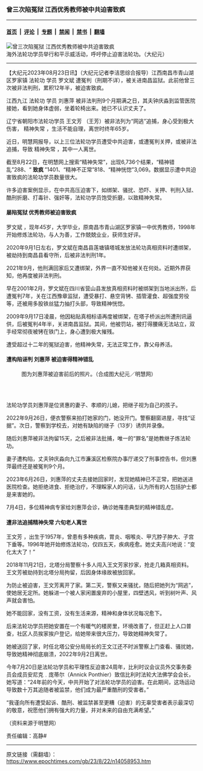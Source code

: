 ### 曾三次陷冤狱 江西优秀教师被中共迫害致疯

---

#### [首页](../../../..?n14058953) &nbsp;|&nbsp; [评论](../../../../../epoch-comment?n14058953) &nbsp;|&nbsp; [专题](../../../../../epoch-special?n14058953) &nbsp;|&nbsp; [禁闻](../../../../../epoch-news?n14058953) &nbsp;|&nbsp; [禁书](../../../../../books?n14058953) &nbsp;|&nbsp; [翻墙](https://github.com/gfw-breaker/nogfw/blob/master/README.md?n14058953)


<div><img alt="曾三次陷冤狱 江西优秀教师被中共迫害致疯" class="attachment-djy_600_400 size-djy_600_400 wp-post-image" src="https://i.epochtimes.com/assets/uploads/2022/03/id13612005-2021-08-28_130005-1200x676-600x400.jpeg"/>
<div class="caption">
 海外法轮功学员举行和平示威活动，呼吁停止迫害法轮功。（大纪元）
</div></div><hr/><div class="post_content" id="artbody" itemprop="articleBody">
 <!-- article content begin -->
 <p>
  【大纪元2023年08月23日讯】（大纪元记者李洁思综合报导）江西南昌市青山湖区罗家镇
  <ok href="https://www.epochtimes.com/gb/tag/%E6%B3%95%E8%BD%AE%E5%8A%9F.html">
   法轮功
  </ok>
  学员
  <ok href="https://www.epochtimes.com/gb/tag/%E7%BD%97%E6%96%87%E6%96%8C.html">
   罗文斌
  </ok>
  遭冤判（刑期不详），被关进南昌监狱。此前他曾三次被非法判刑，累积12年半，被迫害致疯。
 </p>
 <p>
  江西九江
  <ok href="https://www.epochtimes.com/gb/tag/%E6%B3%95%E8%BD%AE%E5%8A%9F.html">
   法轮功
  </ok>
  学员
  <ok href="https://www.epochtimes.com/gb/tag/%E5%88%98%E6%83%A0%E8%90%8D.html">
   刘惠萍
  </ok>
  被非法判刑9个月期满之日，其夫钟庆淼到监管医院接她，看到她身体虚弱，坐着轮椅出来。她已不认识丈夫了。
 </p>
 <p>
  辽宁省朝阳市法轮功学员
  <ok href="https://www.epochtimes.com/gb/tag/%E7%8E%8B%E6%96%87%E8%8A%B3.html">
   王文芳
  </ok>
  （王芳）被非法列为“网逃”追捕，身心受到极大伤害，
  <ok href="https://www.epochtimes.com/gb/tag/%E7%B2%BE%E7%A5%9E%E5%A4%B1%E5%B8%B8.html">
   精神失常
  </ok>
  ，生活不能自理，离世时终年65岁。
 </p>
 <p>
  近日，明慧网报导，以上三位法轮功学员遭受中共迫害，或遭冤判关押，或被非法追捕，导致
  <ok href="https://www.epochtimes.com/gb/tag/%E7%B2%BE%E7%A5%9E%E5%A4%B1%E5%B8%B8.html">
   精神失常
  </ok>
  ，其中一人离世。
 </p>
 <p>
  截至8月22日，在明慧网上搜索“精神失常”，出现6,736个结果，“精神错乱”288、“
  <b>
   致疯
  </b>
  ”1401、“精神不正常”818、“精神恍惚”3,069。数据显示遭中共迫害致疯的法轮功学员数量很大。
 </p>
 <p>
  许多迫害案例显示，在中共高压迫害下，如绑架、骚扰、恐吓、关押、判刑入狱、酷刑折磨、打毒针、强奸等，法轮功学员饱受折磨，以致精神失常。
 </p>
 <h4>
  屡陷冤狱 优秀教师被迫害致疯
 </h4>
 <p>
  <ok href="https://www.epochtimes.com/gb/tag/%E7%BD%97%E6%96%87%E6%96%8C.html">
   罗文斌
  </ok>
  ，现年45岁，大学毕业，原南昌市青山湖区罗家镇一中优秀教师，1998年开始修炼法轮功，与人为善，工作兢兢业业，获师生好评。
 </p>
 <p>
  2020年9月1日左右，罗文斌在南昌县莲塘镇塔城发放法轮功真相资料时遭绑架，被劫持到南昌县看守所，后被非法判刑1年。
 </p>
 <p>
  2021年9月，他刑满回家后又遭绑架，外界一直不知他被关在何处。近期外界获知，他再度被非法判刑。
 </p>
 <p>
  早在2001年2月，罗文斌在四川省营山县发放真相资料时被绑架到当地派出所，后遭冤判7年，关在江西豫章监狱，遭受暴打、悬空背铐、插管灌食、超强度劳役等，还被用多股铁丝猛力抽打头部，导致精神恍惚。
 </p>
 <p>
  2009年9月17日凌晨，他因粘贴真相标语再度被绑架，在塔子桥派出所遭刑讯逼供，后被冤判4年半，关进南昌监狱。其间，他被罚站，被打得腰痛无法站立，双手经常彻夜被铐在铁门上，身心遭到极大摧残。
 </p>
 <p>
  遭受超过十二年的冤狱迫害，他精神失常，无法正常工作，靠父母养活。
 </p>
 <h4>
  遭构陷诬判
  <ok href="https://www.epochtimes.com/gb/tag/%E5%88%98%E6%83%A0%E8%90%8D.html">
   刘惠萍
  </ok>
  被迫害得精神错乱
 </h4>
 <figure aria-describedby="caption-attachment-14059078" class="wp-caption aligncenter" id="attachment_14059078" style="width: 447px">
  <ok href=" https://i.epochtimes.com/assets/uploads/2023/08/id14059078-Collage_Fotor-600x450.jpg" rel="noreferrer noopener" target="_blank">
   <img alt="" class="wp-image-14059078" src="https://i.epochtimes.com/assets/uploads/2023/08/id14059078-Collage_Fotor-600x450.jpg"/>
  </ok>
  <br/><figcaption class="wp-caption-text" id="caption-attachment-14059078">
   图为刘惠萍被迫害前后的照片。（合成图大纪元／明慧网）
  </figcaption><br/>
 </figure><br/>
 <p>
  法轮功学员刘惠萍是位贤惠的妻子、孝顺的儿媳，把继子视为自己的孩子。
 </p>
 <p>
  2022年9月26日，便衣警察来拍打她家的门，她没开门。警察翻窗进屋，寻找“证据”。次日，警察到学校去，对她有缺陷的继子（13岁）诱供并录像。
 </p>
 <p>
  随后刘惠萍被非法拘留15天，之后被非法批捕，唯一的“罪名”是她教继子炼法轮功。
 </p>
 <p>
  妻子遭构陷，丈夫钟庆淼向九江市濂溪区检察院办事厅递交了刑事控告书，但刘惠萍最终还是被冤判9个月。
 </p>
 <p>
  2023年6月26日，刘惠萍的丈夫去接她回家时，发现她精神已不正常，把她送进医院检查。她拒绝进食、拒绝治疗，不理睬家人的问话，认为所有的人包括护士都是来害她的。
 </p>
 <p>
  7月4日，多位精神病专家给刘惠萍会诊，确诊她罹患典型的精神错乱症。
 </p>
 <h4>
  遭非法追捕精神失常 六旬老人离世
 </h4>
 <p>
  <ok href="https://www.epochtimes.com/gb/tag/%E7%8E%8B%E6%96%87%E8%8A%B3.html">
   王文芳
  </ok>
  ，出生于1957年，曾患有多种疾病，胃炎、咽喉炎、甲亢脖子肿大、子宫下垂等。1996年她开始修炼法轮功，仅四五天，疾病痊愈。她丈夫高兴地说：“变化太大了！”
 </p>
 <p>
  2018年11月21日，北塔分局警察十多人闯入王文芳家抄家，抢走几箱真相资料。王文芳被劫持到北塔分局拘留，后因身体缘故被放回家。
 </p>
 <p>
  为防止被迫害，王文芳离开了家。第二天，警察又来骚扰，随后把她列为“网逃”，使她居无定所。她躲进一个被人家闲置废弃的小屋里，四壁透风，听到树叶声、风声就会害怕。
 </p>
 <p>
  她不能回家，没有工资，没有生活来源，精神和身体状况每况愈下。
 </p>
 <p>
  后来法轮功学员把她安置在一个有暖气的楼房里，环境改善了，但正赶上人口普查，社区人员挨家挨户登记，给她带来很大压力，导致她精神失常了。
 </p>
 <p>
  她被送回了家，时任北塔公安分局局长的王文江还不时派警察上门查看、骚扰她，导致她精神彻底崩溃，2022年9月2日离世。
 </p>
 <p>
  今年7月20日是法轮功学员和平理性反迫害24周年，比利时议会议员外交事务委员会成员安尼克﹒庞蒂尔（Annick Ponthier）致信比利时法轮大法佛学会会长，她写道：“24年前的今天，中共开始了对法轮功学员的迫害。在此期间，这场运动导致数十万其追随者被监禁，他们成为最严重酷刑的受害者。”
 </p>
 <p>
  “我谨向所有遭受起诉、酷刑、被监禁甚至更糟（迫害）的无辜受害者表示最深切的敬意，祝愿他们拥有强大的力量，并对未来的自由充满希望。”
 </p>
 <p>
  （资料来源于明慧网）
 </p>
 <p>
  责任编辑：高静#
 </p>
 <!-- article content end -->
 <div id="below_article_ad">
 </div>
</div>


---

原文链接（需翻墙）：https://www.epochtimes.com/gb/23/8/22/n14058953.htm